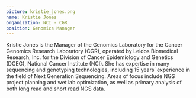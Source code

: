 ```yaml
---
picture: kristie_jones.png
name: Kristie Jones
organization: NCI - CGR
position: Genomics Manager
---
```


Kristie Jones is the Manager of the Genomics Laboratory for the Cancer Genomics Research Laboratory (CGR), operated by Leidos Biomedical Research, Inc. for the Division of Cancer Epidemiology and Genetics (DCEG), National Cancer Institute (NCI). She has expertise in many sequencing and genotyping technologies, including 15 years’ experience in the field of Next Generation Sequencing.  Areas of focus include NGS project planning and wet lab optimization, as well as primary analysis of both long read and short read NGS data.
